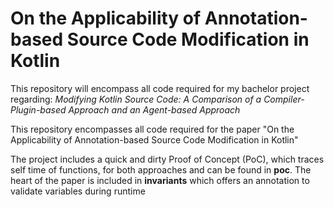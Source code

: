 # On the Applicability of Annotation-based Source Code Modification in Kotlin
This repository will encompass all code required for my bachelor project regarding: *Modifying Kotlin Source Code: A Comparison of a Compiler-Plugin-based Approach and an Agent-based Approach*

This repository encompasses all code required for the paper "On the Applicability of Annotation-based Source Code Modification in Kotlin"

The project includes a quick and dirty Proof of Concept (PoC), which traces self time of functions, for both approaches and can be found in **poc**.
The heart of the paper is included in **invariants** which offers an annotation to validate variables during runtime
